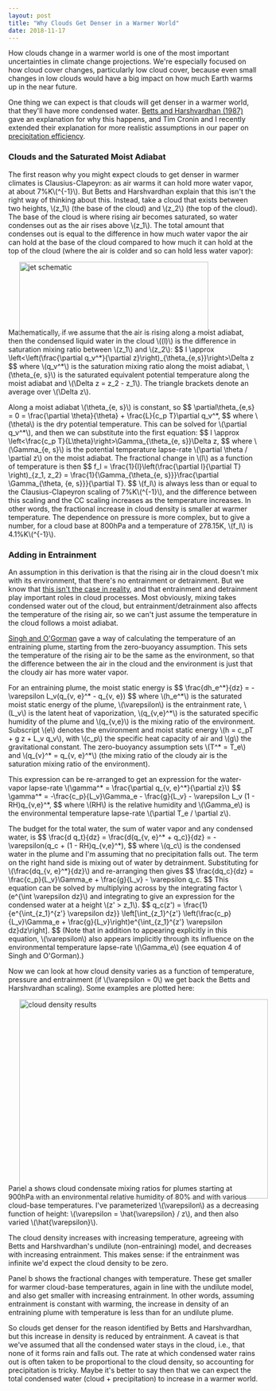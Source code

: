 ```yaml
---
layout: post
title: "Why Clouds Get Denser in a Warmer World"
date: 2018-11-17
---
```


<p>How clouds change in a warmer world is one of the most important uncertainties in climate change projections. We're especially focused on how cloud cover changes, particularly low cloud cover, because even small changes in low clouds would have a big impact on how much Earth warms up in the near future.</p>

<p>One thing we can expect is that clouds will get denser in a warmer world, that they'll have more condensed water. <a href="https://agupubs.onlinelibrary.wiley.com/doi/abs/10.1029/JD092iD07p08483">Betts and Harshvardhan (1987)</a> gave an explanation for why this happens, and Tim Cronin and I recently extended their explanation for more realistic assumptions in our paper on <a href="https://agupubs.onlinelibrary.wiley.com/doi/abs/10.1029/2018MS001482?af=R">precipitation efficiency</a>.</p>

<h3>Clouds and the Saturated Moist Adiabat</h3>

<p>The first reason why you might expect clouds to get denser in warmer climates is Clausius-Clapeyron: as air warms it can hold more water vapor, at about 7%K\(^{-1}\). But Betts and Harshvardhan explain that this isn't the right way of thinking about this. Instead, take a cloud that exists between two heights, \(z_1\) (the base of the cloud) and \(z_2\) (the top of the cloud). The base of the cloud is where rising air becomes saturated, so water condenses out as the air rises above \(z_1\). The total amount that condenses out is equal to the difference in how much water vapor the air can hold at the base of the cloud compared to how much it can hold at the top of the cloud (where the air is colder and so can hold less water vapor):</p>

<img src="http://nicklutsko.github.io/notes/images/cloud_density_schematic.png" alt="jet schematic" style="position:absolute; left:250px; width:380px;height:145px;" class="center">
<br /><br /><br /><br /><br /><br /><br />

<p>Mathematically, if we assume that the air is rising along a moist adiabat, then the condensed liquid water in the cloud \((l)\) is the difference in saturation mixing ratio between \(z_1\) and \(z_2\):
$$
l \approx \left<\left(\frac{\partial q_v^*}{\partial z}\right)_{\theta_{e,s}}\right>\Delta z
$$
where \(q_v^*\) is the saturation mixing ratio along the moist adiabat, \(\theta_{e, s}\) is the saturated equivalent potential temperature along the moist adiabat and \(\Delta z = z_2 - z_1\). The triangle brackets denote an average over \(\Delta z\).</p>

<p>Along a moist adiabat \(\theta_{e, s}\) is constant, so
$$
\partial\theta_{e,s} = 0 = \frac{\partial \theta}{\theta} + \frac{L}{c_p T}\partial q_v^*,
$$
where \(\theta\) is the dry potential temperature. This can be solved for \(\partial q_v^*\), and then we can substitute into the first equation:
$$
l \approx \left<\frac{c_p T}{L\theta}\right>\Gamma_{\theta_{e, s}}\Delta z,
$$
where \(\Gamma_{e, s}\) is the potential temperature lapse-rate \(\partial \theta / \partial z\) on the moist adiabat. The fractional change in \(l\) as a function of temperature is then
$$
f_l = \frac{1}{l}\left(\frac{\partial l}{\partial T} \right)_{z_1, z_2} = \frac{1}{\Gamma_{\theta_{e, s}}}\frac{\partial \Gamma_{\theta, {e, s}}}{\partial T}.
$$
\(f_l\) is always less than or equal to the Clausius-Clapeyron scaling of 7%K\(^{-1}\), and the difference between this scaling and the CC scaling increases as the temperature increases. In other words, the fractional increase in cloud density is smaller at warmer temperature. The dependence on pressure is more complex, but to give a number, for a cloud base at 800hPa and a temperature of 278.15K,  \(f_l\) is 4.1%K\(^{-1}\).</p>

<h3>Adding in Entrainment</h3>

<p>An assumption in this derivation is that the rising air in the cloud doesn't mix with its environment, that there's no entrainment or detrainment. But we know that <a href="https://journals.ametsoc.org/doi/10.1175/2009JAS3184.1">this isn't the case in reality</a>, and that entrainment and detrainment play important roles in cloud processes. Most obviously, mixing takes condensed water out of the cloud, but entrainment/detrainment also affects the temperature of the rising air, so we can't just assume the temperature in the cloud follows a moist adiabat.</p>

<p><a href="http://www.mit.edu/~pog/src/singh_entrainment_2013.pdf">Singh and O'Gorman</a> gave a way of calculating the temperature of an entraining plume, starting from the zero-buoyancy assumption. This sets the temperature of the rising air to be the same as the environment, so that the difference between the air in the cloud and the environment is just that the cloudy air has more water vapor.</p>

<p>For an entraining plume, the moist static energy is
$$
\frac{dh_e^*}{dz} = - \varepsilon L_v(q_{v, e}^* - q_{v, e})
$$
where \(h_e^*\) is the saturated moist static energy of the plume, \(\varepsilon\) is the entrainment rate, \(L_v\) is the latent heat of vaporization, \(q_{v,e}^*\) is the saturated specific humidity of the plume and \(q_{v,e}\) is the mixing ratio of the environment. Subscript \(e\) denotes the environment and moist static energy \(h = c_pT + g z + L_v q_v\), with \(c_p\) the specific heat capacity of air and \(g\) the gravitational constant. The zero-buoyancy assumption sets \(T^* = T_e\) and \(q_{v}^* = q_{v, e}^*\) (the mixing ratio of the cloudy air is the saturation mixing ratio of the environment).</p>

<p>This expression can be re-arranged to get an expression for the water-vapor lapse-rate \(\gamma^* = \frac{\partial q_{v, e}^*}{\partial z}\) 
$$
\gamma^* = -\frac{c_p}{L_v}\Gamma_e - \frac{g}{L_v} - \varepsilon L_v (1 - RH)q_{v,e}^*,
$$
where \(RH\) is the relative humidity and \(\Gamma_e\) is the environmental temperature lapse-rate \(\partial T_e / \partial z\).</p> 

<p>The budget for the total water, the sum of water vapor and any condensed water, is
$$
\frac{d q_t}{dz} = \frac{d(q_{v, e}^* + q_c)}{dz} = -\varepsilon(q_c + (1 - RH)q_{v,e}^*),
$$
where \(q_c\) is the condensed water in the plume and I'm assuming that no precipitation falls out. The term on the right hand side is mixing out of water by detrainment. Substituting for \(\frac{dq_{v, e}^*}{dz}\) and re-arranging then gives
$$
\frac{dq_c}{dz} = \frac{c_p}{L_v}\Gamma_e + \frac{g}{L_v} - \varepsilon q_c.
$$
This equation can be solved by multiplying across by the integrating factor \(e^{\int \varepsilon dz}\) and integrating to give an expression for the condensed water at a height \(z' > z_1\).
$$
q_c(z') = \frac{1}{e^{\int_{z_1}^{z'} \varepsilon dz}} \left[\int_{z_1}^{z'} \left(\frac{c_p}{L_v}\Gamma_e + \frac{g}{L_v}\right)e^{\int_{z_1}^{z'} \varepsilon dz}dz\right].
$$
(Note that in addition to appearing explicitly in this equation, \(\varepsilon\) also appears implicitly through its influence on the environmental temperature lapse-rate \(\Gamma_e\) (see equation 4 of Singh and O'Gorman).)</p>

<p>Now we can look at how cloud density varies as a function of temperature, pressure and entrainment (if \(\varepsilon = 0\) we get back the Betts and Harshvardhan scaling). Some examples are plotted here:</p>

<img src="http://nicklutsko.github.io/notes/images/simple_model.png" alt="cloud density results" style="position:absolute; left:250px; width:500px;height:400px;" class="center">
<br /><br /><br /><br /><br /><br /><br /><br /><br /><br /><br /><br /><br /><br /><br /><br /><br /><br /><br /><br /><br />

<p>Panel a shows cloud condensate mixing ratios for plumes starting at 900hPa with an environmental relative humidity of 80% and with various cloud-base temperatures. I've parameterized \(\varepsilon\) as a decreasing function of height: \(\varepsilon = \hat{\varepsilon} / z\), and then also varied \(\hat{\varepsilon}\).</p> 

<p>The cloud density increases with increasing temperature, agreeing with Betts and Harshvardhan's undilute (non-entraining) model, and decreases with increasing entrainment. This makes sense: if the entrainment was infinite we'd expect the cloud density to be zero.</p>

<p>Panel b shows the fractional changes with temperature. These get smaller for warmer cloud-base temperatures, again in line with the undilute model, and also get smaller with increasing entrainment. In other words, assuming entrainment is constant with warming, the increase in density of an entraining plume with temperature is less than for an undilute plume.</p> 

<p>So clouds get denser for the reason identified by Betts and Harshvardhan, but this increase in density is reduced by entrainment. A caveat is that we've assumed that all the condensed water stays in the cloud, i.e., that none of it forms rain and falls out. The rate at which condensed water rains out is often taken to be proportional to the cloud density, so accounting for precipitation is tricky. Maybe it's better to say then that we can expect the total condensed water (cloud + precipitation) to increase in a warmer world.</p>

 





